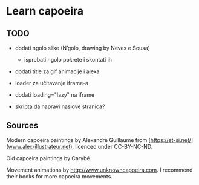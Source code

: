 # Learn capoeira

## TODO
- dodati ngolo slike (N’golo, drawing by Neves e Sousa)
  - isprobati ngolo pokrete i skontati ih
- dodati title za gif animacije i alexa

- loader za učitavanje iframe-a
- dodati loading="lazy" na iframe
- skripta da napravi naslove stranica?

## Sources

Modern capoeira paintings by Alexandre Guillaume from [https://et-si.net/](www.alex-illustrateur.net), licenced under CC-BY-NC-ND.

Old capoeira paintings by Carybé.

Movement animations by http://www.unknowncapoeira.com. I recommend their books for more capoeira movements.